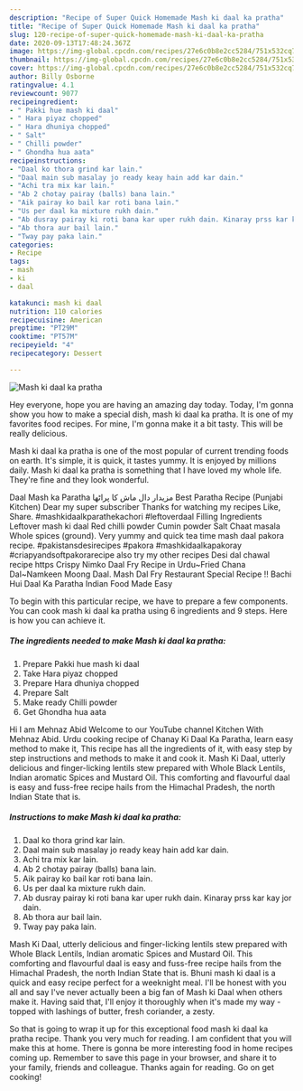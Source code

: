 ```yaml
---
description: "Recipe of Super Quick Homemade Mash ki daal ka pratha"
title: "Recipe of Super Quick Homemade Mash ki daal ka pratha"
slug: 120-recipe-of-super-quick-homemade-mash-ki-daal-ka-pratha
date: 2020-09-13T17:48:24.367Z
image: https://img-global.cpcdn.com/recipes/27e6c0b8e2cc5284/751x532cq70/mash-ki-daal-ka-pratha-recipe-main-photo.jpg
thumbnail: https://img-global.cpcdn.com/recipes/27e6c0b8e2cc5284/751x532cq70/mash-ki-daal-ka-pratha-recipe-main-photo.jpg
cover: https://img-global.cpcdn.com/recipes/27e6c0b8e2cc5284/751x532cq70/mash-ki-daal-ka-pratha-recipe-main-photo.jpg
author: Billy Osborne
ratingvalue: 4.1
reviewcount: 9077
recipeingredient:
- " Pakki hue mash ki daal"
- " Hara piyaz chopped"
- " Hara dhuniya chopped"
- " Salt"
- " Chilli powder"
- " Ghondha hua aata"
recipeinstructions:
- "Daal ko thora grind kar lain."
- "Daal main sub masalay jo ready keay hain add kar dain."
- "Achi tra mix kar lain."
- "Ab 2 chotay pairay (balls) bana lain."
- "Aik pairay ko bail kar roti bana lain."
- "Us per daal ka mixture rukh dain."
- "Ab dusray pairay ki roti bana kar uper rukh dain. Kinaray prss kar kay jor dain."
- "Ab thora aur bail lain."
- "Tway pay paka lain."
categories:
- Recipe
tags:
- mash
- ki
- daal

katakunci: mash ki daal 
nutrition: 110 calories
recipecuisine: American
preptime: "PT29M"
cooktime: "PT57M"
recipeyield: "4"
recipecategory: Dessert

---
```



![Mash ki daal ka pratha](https://img-global.cpcdn.com/recipes/27e6c0b8e2cc5284/751x532cq70/mash-ki-daal-ka-pratha-recipe-main-photo.jpg)

Hey everyone, hope you are having an amazing day today. Today, I'm gonna show you how to make a special dish, mash ki daal ka pratha. It is one of my favorites food recipes. For mine, I'm gonna make it a bit tasty. This will be really delicious.

Mash ki daal ka pratha is one of the most popular of current trending foods on earth. It's simple, it is quick, it tastes yummy. It is enjoyed by millions daily. Mash ki daal ka pratha is something that I have loved my whole life. They're fine and they look wonderful.

Daal Mash ka Paratha مزیدار دال ماش کا پراٹھا Best Paratha Recipe (Punjabi Kitchen) Dear my super subscriber Thanks for watching my recipes Like, Share. #mashkidaalkparathekachori #leftoverdaal Filling Ingredients Leftover mash ki daal Red chilli powder Cumin powder Salt Chaat masala Whole spices (ground). Very yummy and quick tea time mash daal pakora recipe. #pakistansdesirecipes #pakora #mashkidaalkapakoray #criapyandsoftpakorarecipe also try my other recipes Desi dal chawal recipe https Crispy Nimko Daal Fry Recipe in Urdu~Fried Chana Dal~Namkeen Moong Daal. Mash Dal Fry Restaurant Special Recipe !! Bachi Hui Daal Ka Paratha Indian Food Made Easy


To begin with this particular recipe, we have to prepare a few components. You can cook mash ki daal ka pratha using 6 ingredients and 9 steps. Here is how you can achieve it.

<!--inarticleads1-->

##### The ingredients needed to make Mash ki daal ka pratha:

1. Prepare  Pakki hue mash ki daal
1. Take  Hara piyaz chopped
1. Prepare  Hara dhuniya chopped
1. Prepare  Salt
1. Make ready  Chilli powder
1. Get  Ghondha hua aata


Hi I am Mehnaz Abid Welcome to our YouTube channel Kitchen With Mehnaz Abid. Urdu cooking recipe of Chanay Ki Daal Ka Paratha, learn easy method to make it, This recipe has all the ingredients of it, with easy step by step instructions and methods to make it and cook it. Mash Ki Daal, utterly delicious and finger-licking lentils stew prepared with Whole Black Lentils, Indian aromatic Spices and Mustard Oil. This comforting and flavourful daal is easy and fuss-free recipe hails from the Himachal Pradesh, the north Indian State that is. 

<!--inarticleads2-->

##### Instructions to make Mash ki daal ka pratha:

1. Daal ko thora grind kar lain.
1. Daal main sub masalay jo ready keay hain add kar dain.
1. Achi tra mix kar lain.
1. Ab 2 chotay pairay (balls) bana lain.
1. Aik pairay ko bail kar roti bana lain.
1. Us per daal ka mixture rukh dain.
1. Ab dusray pairay ki roti bana kar uper rukh dain. Kinaray prss kar kay jor dain.
1. Ab thora aur bail lain.
1. Tway pay paka lain.


Mash Ki Daal, utterly delicious and finger-licking lentils stew prepared with Whole Black Lentils, Indian aromatic Spices and Mustard Oil. This comforting and flavourful daal is easy and fuss-free recipe hails from the Himachal Pradesh, the north Indian State that is. Bhuni mash ki daal is a quick and easy recipe perfect for a weeknight meal. I&#39;ll be honest with you all and say I&#39;ve never actually been a big fan of Mash ki Daal when others make it. Having said that, I&#39;ll enjoy it thoroughly when it&#39;s made my way - topped with lashings of butter, fresh coriander, a zesty. 

So that is going to wrap it up for this exceptional food mash ki daal ka pratha recipe. Thank you very much for reading. I am confident that you will make this at home. There is gonna be more interesting food in home recipes coming up. Remember to save this page in your browser, and share it to your family, friends and colleague. Thanks again for reading. Go on get cooking!
